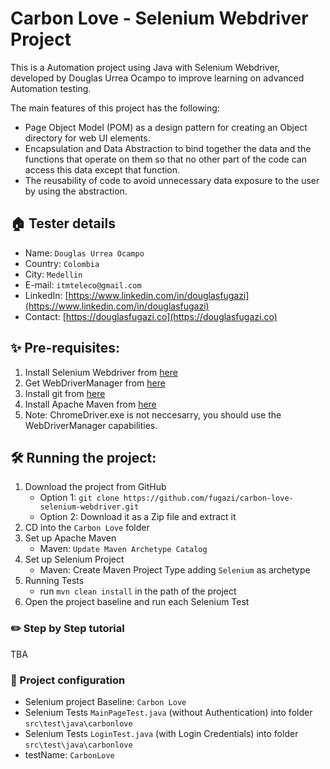 
# Carbon Love - Selenium Webdriver Project

This is a Automation project using Java with Selenium Webdriver, developed by Douglas Urrea Ocampo to improve learning on advanced Automation testing.

The main features of this project has the following:

* Page Object Model (POM) as a design pattern for creating an Object directory for web UI elements.
* Encapsulation and Data Abstraction to bind together the data and the functions that operate on them so that no other part of the code can access this data except that function.
* The reusability of code to avoid unnecessary data exposure to the user by using the abstraction.

## 🏠 Tester details
* Name: `Douglas Urrea Ocampo`
* Country: `Colombia`
* City: `Medellin`
* E-mail: `itmteleco@gmail.com`
* LinkedIn: [https://www.linkedin.com/in/douglasfugazi](https://www.linkedin.com/in/douglasfugazi)
* Contact: [https://douglasfugazi.co](https://douglasfugazi.co)

## ✨ Pre-requisites:
1. Install Selenium Webdriver from [here](https://www.selenium.dev)
2. Get WebDriverManager from [here](https://bonigarcia.dev/webdrivermanager/)
3. Install git from [here](https://git-scm.com)
4. Install Apache Maven from [here](https://maven.apache.org)
5. Note: ChromeDriver.exe is not neccesarry, you should use the WebDriverManager capabilities.

## 🛠️ Running the project:
1. Download the project from GitHub
    * Option 1: `git clone https://github.com/fugazi/carbon-love-selenium-webdriver.git`
    * Option 2: Download it as a Zip file and extract it
2. CD into the `Carbon Love` folder
3. Set up Apache Maven
    * Maven: `Update Maven Archetype Catalog`
4. Set up Selenium Project
    * Maven: Create Maven Project Type adding `Selenium` as archetype
5. Running Tests
    * run `mvn clean install` in the path of the project
7. Open the project baseline and run each Selenium Test


### ✏️ Step by Step tutorial

TBA

### 🚴 Project configuration
* Selenium project Baseline: `Carbon Love`
* Selenium Tests `MainPageTest.java` (without Authentication) into folder `src\test\java\carbonlove`
* Selenium Tests `LoginTest.java` (with Login Credentials) into folder `src\test\java\carbonlove`
* testName: `CarbonLove`
